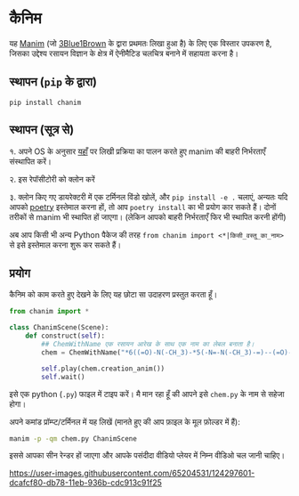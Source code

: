 # कैनिम
यह [Manim](https://www.github.com/ManimCommunity/manim) (जो [3Blue1Brown](https://github.com/3b1b/manim) के द्वारा प्रथमतः लिखा हुआ है) के लिए एक विस्तार उपकरण है, जिसका उद्देश्य रसायन विज्ञान के क्षेत्र में ऐनीमैटिड चलचित्र बनाने में सहायता करना है।

## स्थापन (`pip` के द्वारा)
`pip install chanim`

## स्थापन (सूत्र से)
१. अपने OS के अनुसार [यहाँ](https://docs.manim.community/en/latest/installation.html) पर लिखी प्रक्रिया का पालन करते हुए manim की बाहरी निर्भरताएँ संस्थापित करें।

२. इस रेपॉसीटोरी को क्लोन करें

३. क्लोन किए गए डायरेक्टरी में एक टर्मिनल विंडो खोलें, और `pip install -e .` चलाएं, अन्यतः यदि आपको [poetry](https://python-poetry.org) इस्तेमाल करना हों, तो आप `poetry install` का भी प्रयोग कार सकते हैं। दोनों तरीकों से manim भी स्थापित हों जाएगा। (लेकिन आपको बाहरी निर्भरताएँ फिर भी स्थापित करनी होंगी)

अब आप किसी भी अन्य Python पैकेज की तरह `from chanim import <*|किसी_वस्तु_का_नाम>` से इसे इस्तेमाल करना शुरू कर सकते हैं।

## प्रयोग

कैनिम को काम करते हुए देखने के लिए यह छोटा सा उदाहरण प्रस्तुत करता हूँ।

```py
from chanim import *

class ChanimScene(Scene):
    def construct(self):
        ## ChemWithName एक रसायन आरेख के साथ एक नाम का लेबल बनाता है।
        chem = ChemWithName("*6((=O)-N(-CH_3)-*5(-N=-N(-CH_3)-=)--(=O)-N(-H_3C)-)", "Caffeine")

        self.play(chem.creation_anim())
        self.wait()
```

इसे एक python (`.py`) फाइल में टाइप करें। मै मान रहा हूँ की आपने इसे `chem.py` के नाम से सहेजा होगा।

अपने कमांड प्रॉम्प्ट/टर्मिनल में यह लिखें (मानते हुए की आप फ़ाइल के मूल फ़ोल्डर में हैं):

```sh
manim -p -qm chem.py ChanimScene
```

इससे आपका सीन रेन्डर हों जाएगा और आपके पसंदीदा वीडियो प्लेयर में निम्न वीडिओ चल जानी चाहिए।



https://user-images.githubusercontent.com/65204531/124297601-dcafcf80-db78-11eb-936b-cdc913c91f25
